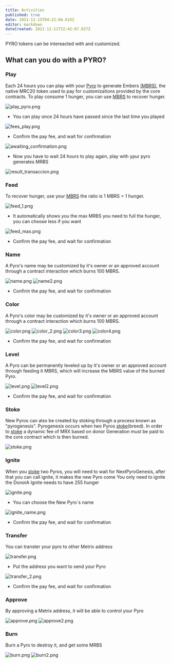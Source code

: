 ```yaml
---
title: Activities
published: true
date: 2021-12-15T04:22:04.615Z
editor: markdown
dateCreated: 2021-12-11T22:42:07.027Z
---
```


PYRO tokens can be intereacted with and customized.

## What can you do with a PYRO?

### Play

Each 24 hours you can play with your [Pyro](/category/pyro) to generate Embers [(MBRS)](/tokens/mbrs), the native MRC20 token used to pay for customizations provided by the core contracts.
To play consume 1 hunger, you can use [MBRS](/tokens/mbrs) to recover hunger.

![play_pyro.png](/img/play_pyro.png)

- You can play once 24 hours have passed since the last time you played

![fees_play.png](/img/fees_play.png)

- Confirm the pay fee, and wait for confirmation

![awaiting_confirmation.png](/img/awaiting_confirmation.png)

- Now you have to wait 24 hours to play again, play with ypur pyro generates MRBS

![result_transaccion.png](/img/result_transaccion.png)

### Feed

To recover hunger, use your [MBRS](/tokens/mbrs) the ratio is 1 MBRS = 1 hunger.

![feed_1.png](/img/feed_1.png)

- It automatically shows you the max MRBS you need to full the hunger, you can choose less if you want

![feed_max.png](/img/feed_max.png)

- Confirm the pay fee, and wait for confirmation

### Name

A Pyro's name may be customized by it's owner or an approved account through a contract interaction which burns 100 MBRS.

![name.png](/img/name.png)
![name2.png](/img/name2.png)

- Confirm the pay fee, and wait for confirmation

### Color

A Pyro's color may be customized by it's owner or an approved account through a contract interaction which burns 100 MBRS.

![color.png](/img/color.png)
![color_2.png](/img/color_2.png)
![color3.png](/img/color3.png)
![color4.png](/img/color4.png)

- Confirm the pay fee, and wait for confirmation

### Level

A Pyro can be permanently leveled up by it's owner or an approved account through feeding it MBRS, which will increase the MBRS value of the burned Pyro.

![level.png](/img/level.png)
![level2.png](/img/level2.png)

- Confirm the pay fee, and wait for confirmation

### Stoke

New Pyros can also be created by stoking through a process known as "pyrogenesis".
Pyrogenesis occurs when two Pyros [stoke](/tokens/pyro/stoking)(breed).
In order to [stoke](/tokens/pyro/stoking) a dynamic fee of MRX based on donor Generation must be paid to the core contract which is then burned.

![stoke.png](/img/stoke.png)

### Ignite

When you [stoke](/tokens/pyro/stoking) two Pyros, you will need to wait for NextPyroGenesis, after that you can call ignite, it makes the new Pyro come
You only need to ignite the DonorA
Ignite needs to have 255 hunger

![ignite.png](/img/ignite.png)

- You can choose the New Pyro´s name

![ignite_name.png](/img/ignite_name.png)

- Confirm the pay fee, and wait for confirmation

### Transfer

You can transter your pyro to other Metrix address

![transfer.png](/img/transfer.png)

- Put the address you want to send your Pyro

![transfer_2.png](/img/transfer_2.png)

- Confirm the pay fee, and wait for confirmation

### Approve

By approving a Metrix address, it will be able to control your Pyro

![approve.png](/img/approve.png)
![approve2.png](/img/approve2.png)

### Burn

Burn a Pyro to destroy it, and get some MRBS

![burn.png](/img/burn.png)
![burn2.png](/img/burn2.png)
